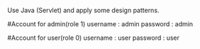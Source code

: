  Use Java (Servlet) and apply some design patterns.


#Account for admin(role 1)
username : admin
password : admin



#Account for user(role 0)
username : user
password : user
